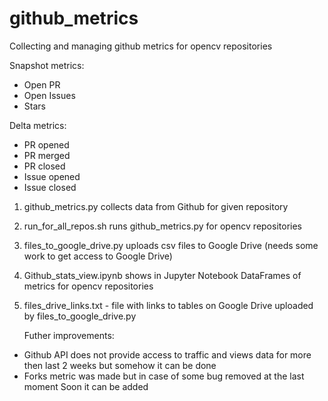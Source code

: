# github_metrics
Collecting and managing github metrics for opencv repositories

Snapshot metrics:
- Open PR
- Open Issues
- Stars

Delta metrics:
- PR opened
- PR merged
- PR closed
- Issue opened
- Issue closed

1. github_metrics.py collects data from Github for given repository
2. run_for_all_repos.sh runs github_metrics.py for opencv repositories
3. files_to_google_drive.py uploads csv files to Google Drive 
   (needs some work to get access to Google Drive)
4. Github_stats_view.ipynb shows in Jupyter Notebook DataFrames of metrics 
   for opencv repositories
5. files_drive_links.txt  - file with links to tables on Google Drive 
   uploaded by files_to_google_drive.py
   
   Futher improvements:
 - Github API does not provide access to traffic and views data for more then last 2 weeks
     but somehow it can be done
 - Forks metric was made but in case of some bug removed at the last moment
   Soon it can be added
